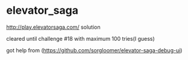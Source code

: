 # elevator_saga
http://play.elevatorsaga.com/ solution

cleared until challenge #18 with maximum 100 tries(I guess)

got help from (https://github.com/sorgloomer/elevator-saga-debug-ui)
